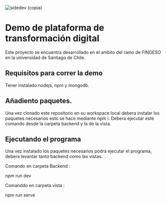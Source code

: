 ![sidedev (copia)](https://user-images.githubusercontent.com/64169579/110027109-555c6780-7d10-11eb-9037-313bb6f63c78.png)

# Demo de plataforma de transformación digital

Este proyecto se encuentra desarrollado en el ambito del ramo de FINGESO en la universidad de Santiago de Chile.

## Requisitos para correr la demo
Tener instalado nodejs, npm y mongodb.

## Añadiento paquetes.
Una vez clonado este repositorio en su workspace local debera instalar los paquetes necesarios esto se hace mediante npm i. Debera ejecutar este comando desde la carpeta backend y la de la vista.

## Ejecutando el programa
Una vez instalado los paquetes necesarios podrá ejecutar el programa, debera levantar tanto backend como las vistas.

Comando en carpeta Backend :

npm run dev

Comanddo en carpeta vista : 

npm run serve
